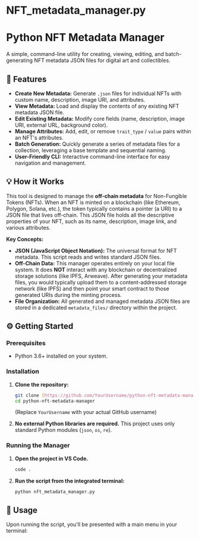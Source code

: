 # NFT_metadata_manager.py
# Python NFT Metadata Manager

A simple, command-line utility for creating, viewing, editing, and batch-generating NFT metadata JSON files for digital art and collectibles.

## 🚀 Features

* **Create New Metadata:** Generate `.json` files for individual NFTs with custom name, description, image URI, and attributes.
* **View Metadata:** Load and display the contents of any existing NFT metadata JSON file.
* **Edit Existing Metadata:** Modify core fields (name, description, image URI, external URL, background color).
* **Manage Attributes:** Add, edit, or remove `trait_type` / `value` pairs within an NFT's attributes.
* **Batch Generation:** Quickly generate a series of metadata files for a collection, leveraging a base template and sequential naming.
* **User-Friendly CLI:** Interactive command-line interface for easy navigation and management.

## 💡 How it Works

This tool is designed to manage the **off-chain metadata** for Non-Fungible Tokens (NFTs). When an NFT is minted on a blockchain (like Ethereum, Polygon, Solana, etc.), the token typically contains a pointer (a URI) to a JSON file that lives off-chain. This JSON file holds all the descriptive properties of your NFT, such as its name, description, image link, and various attributes.

**Key Concepts:**

* **JSON (JavaScript Object Notation):** The universal format for NFT metadata. This script reads and writes standard JSON files.
* **Off-Chain Data:** This manager operates entirely on your local file system. It does **NOT** interact with any blockchain or decentralized storage solutions (like IPFS, Arweave). After generating your metadata files, you would typically upload them to a content-addressed storage network (like IPFS) and then point your smart contract to those generated URIs during the minting process.
* **File Organization:** All generated and managed metadata JSON files are stored in a dedicated `metadata_files/` directory within the project.

## ⚙️ Getting Started

### Prerequisites

* Python 3.6+ installed on your system.

### Installation

1.  **Clone the repository:**
    ```bash
    git clone [https://github.com/YourUsername/python-nft-metadata-manager.git](https://github.com/YourUsername/python-nft-metadata-manager.git)
    cd python-nft-metadata-manager
    ```
    (Replace `YourUsername` with your actual GitHub username)

2.  **No external Python libraries are required.** This project uses only standard Python modules (`json`, `os`, `re`).

### Running the Manager

1.  **Open the project in VS Code.**
    ```bash
    code .
    ```
2.  **Run the script from the integrated terminal:**
    ```bash
    python nft_metadata_manager.py
    ```

## 🚀 Usage

Upon running the script, you'll be presented with a main menu in your terminal:

